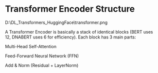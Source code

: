 # Transformer Encoder Structure

D:\DL_Transformers_HuggingFace\transformer.png

A Transformer Encoder is basically a stack of identical blocks (BERT uses 12, DNABERT uses 6 for efficiency). Each block has 3 main parts:

Multi-Head Self-Attention

Feed-Forward Neural Network (FFN)

Add & Norm (Residual + LayerNorm)
